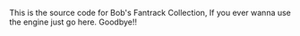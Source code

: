This is the source code for Bob's Fantrack Collection, If you ever wanna use the engine just go here. Goodbye!!
